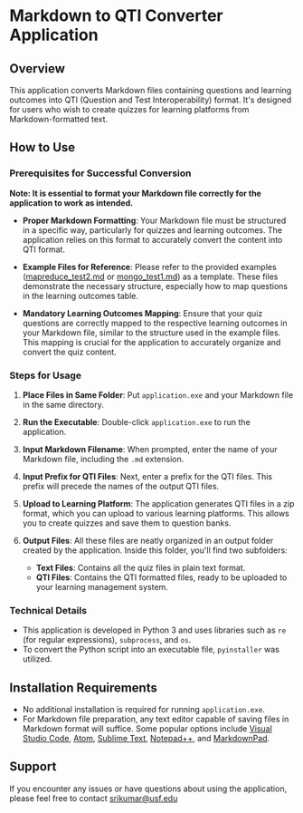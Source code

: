 # Markdown to QTI Converter Application

## Overview
This application converts Markdown files containing questions and learning outcomes into QTI (Question and Test Interoperability) format. It's designed for users who wish to create quizzes for learning platforms from Markdown-formatted text.

## How to Use

### Prerequisites for Successful Conversion

**Note: It is essential to format your Markdown file correctly for the application to work as intended.**

- **Proper Markdown Formatting**: Your Markdown file must be structured in a specific way, particularly for quizzes and learning outcomes. The application relies on this format to accurately convert the content into QTI format.

- **Example Files for Reference**: Please refer to the provided examples ([mapreduce_test2.md](https://github.com/SriKumarDundigalla/QTI/blob/main/mapreduce_test2.md) or [mongo_test1.md](https://github.com/SriKumarDundigalla/QTI/blob/main/mongo_test1.md)) as a template. These files demonstrate the necessary structure, especially how to map questions in the learning outcomes table.

- **Mandatory Learning Outcomes Mapping**: Ensure that your quiz questions are correctly mapped to the respective learning outcomes in your Markdown file, similar to the structure used in the example files. This mapping is crucial for the application to accurately organize and convert the quiz content.

### Steps for Usage
1. **Place Files in Same Folder**: Put `application.exe` and your Markdown file in the same directory.

2. **Run the Executable**: Double-click `application.exe` to run the application.

3. **Input Markdown Filename**: When prompted, enter the name of your Markdown file, including the `.md` extension.

4. **Input Prefix for QTI Files**: Next, enter a prefix for the QTI files. This prefix will precede the names of the output QTI files.

5. **Upload to Learning Platform**: The application generates QTI files in a zip format, which you can upload to various learning platforms. This allows you to create quizzes and save them to question banks.

6. **Output Files**: All these files are neatly organized in an output folder created by the application. Inside this folder, you'll find two subfolders:
   - **Text Files**: Contains all the quiz files in plain text format.
   - **QTI Files**: Contains the QTI formatted files, ready to be uploaded to your learning management system.

### Technical Details
- This application is developed in Python 3 and uses libraries such as `re` (for regular expressions), `subprocess`, and `os`.
- To convert the Python script into an executable file, `pyinstaller` was utilized.

## Installation Requirements
- No additional installation is required for running `application.exe`.
- For Markdown file preparation, any text editor capable of saving files in Markdown format will suffice. Some popular options include [Visual Studio Code](https://code.visualstudio.com/), [Atom](https://atom.io/), [Sublime Text](https://www.sublimetext.com/), [Notepad++](https://notepad-plus-plus.org/), and [MarkdownPad](https://docs.github.com/en/get-started/writing-on-github/getting-started-with-writing-and-formatting-on-github/basic-writing-and-formatting-syntax).

## Support
If you encounter any issues or have questions about using the application, please feel free to contact [srikumar@usf.edu](mailto:srikumar@usf.edu)
